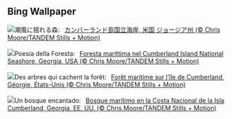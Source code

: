 ## Bing Wallpaper
![](https://www.bing.com/th?id=OHR.CumberlandOaks_JA-JP7607865039_UHD.jpg&w=1000)潮風に揺れる森:&nbsp;&ensp;[カンバーランド島国立海岸, 米国 ジョージア州 (© Chris Moore/TANDEM Stills + Motion)](https://www.bing.com/th?id=OHR.CumberlandOaks_JA-JP7607865039_UHD.jpg)
<br><br/>
![](https://www.bing.com/th?id=OHR.CumberlandOaks_IT-IT6066692502_UHD.jpg&w=1000)Poesia della Foresta:&nbsp;&ensp;[Foresta marittima nel Cumberland Island National Seashore, Georgia, USA (© Chris Moore/TANDEM Stills + Motion)](https://www.bing.com/th?id=OHR.CumberlandOaks_IT-IT6066692502_UHD.jpg)
<br><br/>
![](https://www.bing.com/th?id=OHR.CumberlandOaks_FR-FR5406318422_UHD.jpg&w=1000)Des arbres qui cachent la forêt:&nbsp;&ensp;[Forêt maritime sur l’île de Cumberland, Géorgie, États-Unis (© Chris Moore/TANDEM Stills + Motion)](https://www.bing.com/th?id=OHR.CumberlandOaks_FR-FR5406318422_UHD.jpg)
<br><br/>
![](https://www.bing.com/th?id=OHR.CumberlandOaks_ES-ES0192371070_UHD.jpg&w=1000)Un bosque encantado:&nbsp;&ensp;[Bosque marítimo en la Costa Nacional de la Isla Cumberland, Georgia, EE. UU. (© Chris Moore/TANDEM Stills + Motion)](https://www.bing.com/th?id=OHR.CumberlandOaks_ES-ES0192371070_UHD.jpg)
<br><br/>

